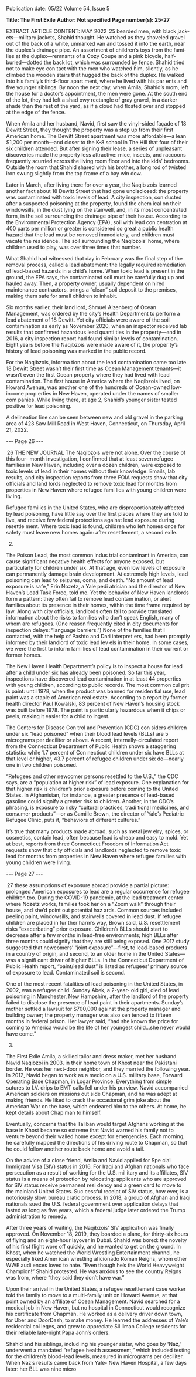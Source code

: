 Publication date: 05/22
Volume 54, Issue 5

**Title: The First Exile**
**Author: Not specified**
**Page number(s): 25-27**

EXTRACT ARTICLE CONTENT:
MAY 2022
 25
bearded men, with black jack­
ets—military 
jackets, 
Shahid 
thought. He watched as they 
shoveled gravel out of the back of 
a white, unmarked van and tossed 
it into the earth, near the duplex’s 
drainage pipe. An assortment of 
children’s toys from the fami­
lies at the duplex—remnants of a 
Cozy Coupe and a pink bicycle, 
half-buried—dotted the back lot, 
which was surrounded by fence. 
Shahid tried not to make eye con­
tact with the men who watched 
him, silently, as he climbed the 
wooden stairs that hugged the 
back of the duplex. He walked 
into his family’s third-floor apart­
ment, where he lived with his par­
ents and five younger siblings. 
By noon the next day, when 
Amila, Shahid’s mom, left the 
house for a doctor’s appointment, 
the men were gone. At the south 
end of the lot, they had left a shad­
owy rectangle of gray gravel, in a 
darker shade than the rest of the 
yard, as if a cloud had floated over 
and stopped at the edge of the 
fence.


When Amila and her husband, 
Navid, first saw the vinyl-sided 
façade of 18 Dewitt Street, they 
thought the property was a step up 
from their first American home. 
The Dewitt Street apartment was 
more affordable––a lean $1,200 
per month––and closer to the 
K-8 school in The Hill that four 
of their six children attended. But 
after signing their lease, a series 
of unpleasant discoveries made 
the property less attractive: mice, 
insects, and raccoons frequently 
scurried across the living room 
floor and into the kids’ bedrooms. 
Outside the room that Shahid 
shared with his brother, a long 
rod of twisted iron swung slightly 
from the top frame of a bay win­
dow. 


Later in March, after living 
there for over a year, the Naqib­
zois learned another fact about 
18 Dewitt Street that had gone 
undisclosed: the property was 
contaminated with toxic levels 
of lead. A city inspection, con­
ducted after a suspected poisoning 
at the property, found the chem­
ical on their windowsills, in the 
dust lying on the stairwell, and, 
in its most concentrated form, in 
the soil surrounding the drainage 
pipe of their house. According 
to the Environmental Protection 
Agency (EPA), soil with lead con­
centration at 400 parts per million 
or greater is considered so great a 
public health hazard that the lead 
must be removed immediately, 
and children must vacate the res­
idence. The soil surrounding the 
Naqibzois’ home, where children 
used to play, was over three times 
that number.


What Shahid had witnessed that 
day in February was the final step 
of the removal process, called a lead 
abatement: the legally required 
remediation of lead-based hazards 
in a child’s home. When toxic lead 
is present in the ground, the EPA 
says, the contaminated soil must be 
carefully dug up and hauled away. 
Then, a property owner, usually 
dependent on hired maintenance 
contractors, brings a “clean” soil 
deposit to the premises, making 
them safe for small children to 
inhabit. 


Six months earlier, their land­
lord, Shmuel Aizenberg of Ocean 
Management, was ordered by 
the city’s Health Department to 
perform a lead abatement of 18 
Dewitt. Yet city officials were 
aware of the soil contamination as 
early as November 2020, when an 
inspector received lab results that 
confirmed hazardous lead quanti­
ties in the property—and in 2016, 
a city inspection report had found 
similar levels of contamination. 
Eight years before the Naqibzois 
were made aware of it, the proper­
ty’s history of lead poisoning was 
marked in the public record.


For the Naqibzois, informa­
tion about the lead contamination 
came too late. 18 Dewitt Street 
wasn’t their first time as Ocean 
Management tenants—it wasn’t 
even the first Ocean property 
where they had lived with lead 
contamination. The first house 
in America where the Naqibzois 
lived, on Howard Avenue, was 
another one of the hundreds of 
Ocean-owned low-income prop­
erties in New Haven, operated 
under the names of smaller com­
panies. While living there, at age 
2, Shahid’s younger sister tested 
positive for lead poisoning.


A delineation line can be seen between new and old gravel in the parking area of 
423 Saw Mill Road in West Haven, Connecticut, on Thursday, April 21, 2022. 


--- Page 26 ---

 26
THE  NEW  JOURNAL
The Naqibzois were not alone. 
Over the course of this four-
month investigation, I confirmed 
that at least seven refugee families 
in New Haven, including over a 
dozen children, were exposed to 
toxic levels of lead in their homes 
without their knowledge. Emails, 
lab results, and city inspection 
reports from three FOIA requests 
show that city officials and land­
lords neglected to remove toxic 
lead for months from properties in 
New Haven where refugee fami­
lies with young children were liv­
ing.


Refugee families in the United 
States, who are disproportionately 
affected by lead poisoning, have 
little say over the first places where 
they are told to live, and receive 
few federal protections against 
lead exposure during resettle­
ment. Where toxic lead is found, 
children who left homes once 
for safety must leave new homes 
again: after resettlement, a second 
exile.


2.
The Poison 
Lead, the most common indus­
trial contaminant in America, can 
cause significant negative health 
effects for anyone exposed, but 
particularly for children under 
six. At that age, even low levels of 
exposure can permanently damage 
brain development. At extremely 
high levels, lead poisoning can 
lead to seizures, coma, and death. 
“No amount of lead exposure is 
safe,” Erin Nozetz, a Yale pedi­
atrician and the director of New 
Haven’s Lead Task Force, told me. 
Yet the behavior of New Haven 
landlords form a pattern: they 
often fail to remove lead contam­
ination, or alert families about its 
presence in their homes, within 
the time frame required by law. 
Along with city officials, landlords 
often fail to provide translated 
information about the risks to 
families who don’t speak English, 
many of whom are refugees. (One 
reason frequently cited in city 
documents for inspection delays: 
“language barriers.”) None of the 
families that I contacted, with the 
help of Pashto and Dari interpret­
ers, had been promptly informed 
by their landlord of toxic lead lev­
els in their home. In some cases, 
we were the first to inform fami­
lies of lead contamination in their 
current or former homes.


The 
New 
Haven 
Health 
Department’s policy is to inspect 
a house for lead after a child under 
six has already been poisoned. 
So far this year, inspections have 
discovered lead contamination in 
at least 44 properties with young 
children, according to public 
records. The most common cul­
prit is paint: until 1978, when the 
product was banned for residen­
tial use, lead paint was a staple of 
American real estate. According to 
a report by former health director 
Paul Kowalski, 83 percent of New 
Haven’s housing stock was built 
before 1978. The paint is partic­
ularly hazardous when it chips or 
peels, making it easier for a child 
to ingest.


The Centers for Disease Con­
trol and Prevention (CDC) con­
siders children under six “lead 
poisoned” when their blood lead 
levels (BLLs) are 5 micrograms 
per deciliter or above. A recent, 
internally-circulated report from 
the Connecticut Department of 
Public Health shows a staggering 
statistic: while 1.7 percent of Con­
necticut children under six have 
BLLs at that level or higher, 43.7 
percent of refugee children under 
six do—nearly one in two children 
poisoned.


“Refugees and other newcomer 
persons resettled to the U.S.,” the 
CDC says, are a “population at 
higher risk” of lead exposure. One 
explanation for that higher risk is 
children’s prior exposure before 
coming to the United States. 
In Afghanistan, for instance, a 
greater presence of lead-based 
gasoline could signify a greater 
risk to children. Another, in the 
CDC’s phrasing, is exposure to 
risky “cultural practices, tradi­
tional medicines, and consumer 
products”—or as Camille Brown, 
the director of Yale’s Pediatric 
Refugee Clinic, puts it, “behaviors 
of different cultures.”


It’s true that many products 
made abroad, such as metal jew­
elry, spices, or cosmetics, contain 
lead, often because lead is cheap 
and easy to mold. Yet at best, 
reports  from three Connecticut Freedom 
of Information Act requests show that 
city officials and landlords neglected to 
remove toxic lead for months from 
properties in New Haven where refugee 
families with young children were living.


--- Page 27 ---

 27
these assumptions of exposure 
abroad provide a partial picture: 
prolonged American exposures to 
lead are a regular occurrence for 
refugee children too. During the 
COVID-19 pandemic, at the lead 
treatment center where Nozetz 
works, families took her on a 
“Zoom walk” through their house, 
and she’d point out potential haz­
ards. Common sources included 
peeling paint, windowsills, and 
stairwells covered in lead dust. If 
refugee children are placed in fur­
ther harm’s way, Brown said, U.S. 
resettlement risks “exacerbating” 
prior exposure.  Children’s BLLs 
should start to decrease after a few 
months in lead-free environments; 
high BLLs after three months 
could signify that they are still 
being exposed. One 2017 study 
suggested that newcomers’ “joint 
exposure”—first, 
to 
lead-based 
products in a country of origin, 
and second, to an older home in 
the United States—was a signifi­
cant driver of higher BLLs. In the 
Connecticut Department of Public 
Health report, “paint/lead dust” is 
listed as refugees’ primary source 
of exposure to lead. Contaminated 
soil is second.


One of the most recent fatalities 
of lead poisoning in the United 
States, in 2002, was a refugee 
child. Sunday Abek, a 2-year-
old girl, died of lead poisoning 
in Manchester, New Hampshire, 
after the landlord of the property 
failed to disclose the presence of 
lead paint in their apartments. 
Sunday’s mother settled a lawsuit 
for $700,000 against the property 
manager and building owner; the 
property manager was also sen­
tenced to fifteen months in federal 
prison. Her lawyer said, “had she 
known the price for coming to 
America would be the life of her 
youngest child…she never would 
have come.” 


3.
The First Exile
Amila, a skilled tailor and dress­
maker, met her husband Navid 
Naqibzoi in 2003, in their home­
town of Khost near the Pakistani 
border. He was her next-door 
neighbor, and they married the 
following year. In 2012, Navid 
began to work as a medic on a U.S. 
military base, Forward Operating 
Base Chapman, in Logar Province. 
Everything from simple sutures to 
I.V. drips to EMT calls fell under 
his purview. Navid accompanied 
American soldiers on missions out­
side Chapman, and he was adept at 
making friends. He liked to crack 
the occasional grim joke about the 
American War on the base, which 
endeared him to the others. At 
home, he kept details about Chap­
man to himself. 


Eventually, concerns that the 
Taliban would target Afghans 
working at the base in Khost 
became so extreme that Navid 
warned his family not to venture 
beyond their walled home except 
for emergencies. Each morning, he 
carefully mapped the directions of 
his driving route to Chapman, so 
that he could follow another route 
back home and avoid a tail.


On the advice of a close friend, 
Amila and Navid applied for Spe­
cial Immigrant Visa (SIV) status 
in 2016. For Iraqi and Afghan 
nationals who face persecution as a 
result of working for the U.S. mil­
itary and its affiliates, SIV status is a 
means of protection by relocating: 
applicants who are approved for 
SIV status receive permanent resi­
dency and a green card to move to 
the mainland United States. Suc­
cessful receipt of SIV status, how­
ever, is a notoriously slow, bureau­
cratic process. In 2018, a group of 
Afghan and Iraqi nationals sued 
the U.S. federal government over 
application delays that lasted as 
long as five years, which a federal 
judge later ordered the Trump 
administration to remedy.


After three years of waiting, the 
Naqibzois’ SIV application was 
finally approved. On November 
18, 2019, they boarded a plane, 
for thirty-six hours of flying and 
an eight-hour layover in Dubai. 
Shahid was bored: the novelty of 
his first flight wore off quickly, and 
he wanted to get on the ground. 
In Khost, when he watched the 
World Wrestling Entertainment 
channel, he especially liked Amer­
ican wrestling aficionado Roman 
Reigns, whom other WWE audi­
ences loved to hate. “Even though 
he’s 
the 
World 
Heavyweight 
Champion!” Shahid protested. He 
was anxious to see the country 
Reigns was from, where “they said 
they don’t have war.” 


Upon their arrival in the United 
States, a refugee resettlement case­
worker told the family to move to 
a multi-family unit on Howard 
Avenue, at that point owned by 
an affiliate of Ocean Management. 
Navid searched for a medical job 
in New Haven, but no hospital 
in Connecticut would recognize 
his certificate from Chapman. He 
worked as a delivery driver down­
town, for Uber and DoorDash, 
to make money. He learned the 
addresses of Yale’s residential col­
leges, and grew to appreciate Sil­
liman College residents for their 
reliable late-night Papa John’s 
orders. 


Shahid and his siblings, includ­
ing his younger sister, who goes 
by 'Naz,' underwent a mandated 
“refugee health assessment,” which 
included testing for the children’s 
blood-lead levels, measured in 
micrograms per deciliter. When 
Naz’s results came back from Yale-
New Haven Hospital, a few days 
later: her BLL was nine micro­
